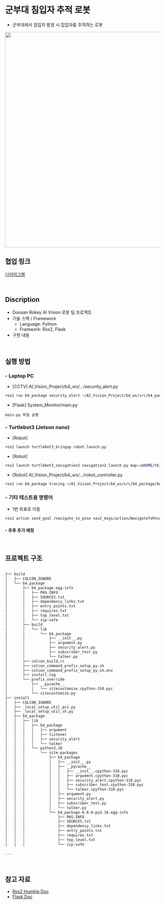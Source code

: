 # 군부대 침입자 추적 로봇 
* 군부대에서 침입자 발생 시 칩입자를 추적하는 로봇
<img src="https://github.com/user-attachments/assets/21ee52c6-9a99-4568-b5dc-ec2688ac5529" width="700" />
<br>

## 협업 링크
[다이어그램](https://app.diagrams.net/#G1dSkJzltzABwAcWuaZGdPVXZ0AbKhy5dB#%7B%22pageId%22%3A%22P8uuppDY_grhplGPpQES%22%7D)

<br>

## Discription
* Doosan Rokey AI Vision 로봇 팀 프로젝트
* 기술 스택 / Framework
  * Language: Python
  * Framwork: Ros2, Flask
* 구현 내용

<br>

## 실행 방법

### - Laptop PC
* [CCTV] AI_Vision_Project/b4_ws/.../security_alert.py
~~~bash
ros2 run b4_package security_alert ~/AI_Vision_Project/b4_ws/src/b4_package/best.pt
~~~

* [Flask] System_Monitor/main.py
~~~
main.py 파일 실행
~~~

### - Turtlebot3 (Jetson nano)
* [Robot]
~~~bash
ros2 launch turtlebot3_bringup robot.launch.py
~~~

* [Robot]
~~~bash
ros2 launch turtlebot3_navigation2 navigation2.launch.py map:=$HOME/tb_ws_map.yaml
~~~
* [Robot] AI_Vision_Project/b4_ws/.../robot_controller.py
~~~bash
ros2 run b4_package tracing ~/AI_Vision_Project/b4_ws/src/b4_package/best.pt
~~~

### - 기타 테스트용 명령어
* 1번 좌표로 이동
~~~bash
ros2 action send_goal /navigate_to_pose nav2_msgs/action/NavigateToPose "{pose: {header: {stamp: {sec: 0, nanosec: 0}, frame_id: 'map'}, pose: {position: {x: -1.702646583635383, y: -0.09896343645916243, z: 0.0}, orientation: {x: 0.0, y: 0.0, z: 0.09822234723903406, w: 0.9951644941932236}}}}"
~~~

#### - 추후 추가 예정

<br>

## 프로젝트 구조
~~~bash

├── build
│   ├── COLCON_IGNORE
│   └── b4_package
│       ├── b4_package.egg-info
│       │   ├── PKG-INFO
│       │   ├── SOURCES.txt
│       │   ├── dependency_links.txt
│       │   ├── entry_points.txt
│       │   ├── requires.txt
│       │   ├── top_level.txt
│       │   └── zip-safe
│       ├── build
│       │   └── lib
│       │       └── b4_package
│       │           ├── __init__.py
│       │           ├── argument.py
│       │           ├── security_alert.py
│       │           ├── subscriber_test.py
│       │           └── talker.py
│       ├── colcon_build.rc
│       ├── colcon_command_prefix_setup_py.sh
│       ├── colcon_command_prefix_setup_py.sh.env
│       ├── install.log
│       └── prefix_override
│           ├── __pycache__
│           │   └── sitecustomize.cpython-310.pyc
│           └── sitecustomize.py
├── install
│   ├── COLCON_IGNORE
│   ├── _local_setup_util_ps1.py
│   ├── _local_setup_util_sh.py
│   ├── b4_package
│   │   ├── lib
│   │   │   ├── b4_package
│   │   │   │   ├── argument
│   │   │   │   ├── listener
│   │   │   │   ├── security_alert
│   │   │   │   └── talker
│   │   │   └── python3.10
│   │   │       └── site-packages
│   │   │           ├── b4_package
│   │   │           │   ├── __init__.py
│   │   │           │   ├── __pycache__
│   │   │           │   │   ├── __init__.cpython-310.pyc
│   │   │           │   │   ├── argument.cpython-310.pyc
│   │   │           │   │   ├── security_alert.cpython-310.pyc
│   │   │           │   │   ├── subscriber_test.cpython-310.pyc
│   │   │           │   │   └── talker.cpython-310.pyc
│   │   │           │   ├── argument.py
│   │   │           │   ├── security_alert.py
│   │   │           │   ├── subscriber_test.py
│   │   │           │   └── talker.py
│   │   │           └── b4_package-0.0.0-py3.10.egg-info
│   │   │               ├── PKG-INFO
│   │   │               ├── SOURCES.txt
│   │   │               ├── dependency_links.txt
│   │   │               ├── entry_points.txt
│   │   │               ├── requires.txt
│   │   │               ├── top_level.txt
│   │   │               └── zip-safe

...

~~~

<br>

## 참고 자료
* [Ros2 Humble Doc](https://docs.ros.org/en/humble/index.html)
* [Flask Doc](https://flask.palletsprojects.com/en/stable/)

